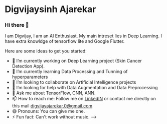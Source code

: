 # Digvijaysinh Ajarekar

### Hi there 👋

I am Digvijay, I am an AI Enthusiast. My main intreset lies in Deep Learning. I have extra knowldge of tensorflow lite and Google Flutter.

Here are some ideas to get you started:

- 🔭 I’m currently working on Deep Learning project (Skin Cancer Detection App).
- 🌱 I’m currently learning Data Processing and Tunning of hyperparameters
- 👯 I’m looking to collaborate on Artificial Intelligence projects
- 🤔 I’m looking for help with Data Augmentation and Data Preprocessing
- 💬 Ask me about TensorFlow, CNN, ANN.
- 📫 How to reach me: Follow me on [LinkedIN](www.linkedin.com/in/digvijaysinh-ajarekar) or contact me directly on this mail digvijayajarekar.0@gmail.com 
- 😄 Pronouns: You can give me one.
- ⚡ Fun fact: Can't work without music.
-->
